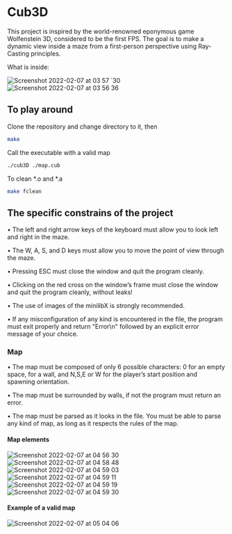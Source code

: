 # Cub3D

This project is inspired by the world-renowned eponymous game Wolfenstein 3D, considered to be the first FPS. The goal is to make a dynamic view inside a maze from a first-person perspective using Ray-Casting principles.

What is inside:

![Screenshot 2022-02-07 at 03 57 `30](https://user-images.githubusercontent.com/60663416/152720564-aaf7acb2-610e-4ae2-8969-6107af2b4b8d.png)
![Screenshot 2022-02-07 at 03 56 36](https://user-images.githubusercontent.com/60663416/152720561-b39f4fa3-debe-450a-9891-67739330cb56.png)


## To play around

Clone the repository and change directory to it, then
```bash
make
````
Call the executable with a valid map
```bash
./cub3D ./map.cub
```
To clean *.o and *.a
```bash
make fclean
````

## The specific constrains of the project

• The left and right arrow keys of the keyboard must allow you to look left and right in the maze.

• The W, A, S, and D keys must allow you to move the point of view through the maze.

• Pressing ESC must close the window and quit the program cleanly.

• Clicking on the red cross on the window’s frame must close the window and quit the program cleanly, without leaks!

• The use of images of the minilibX is strongly recommended.

• If any misconfiguration of any kind is encountered in the file, the program must exit properly and return "Error\n" followed by an explicit error message of your choice.

### Map

• The map must be composed of only 6 possible characters: 0 for an empty space, for a wall, and N,S,E or W for the player’s start position and spawning orientation.

• The map must be surrounded by walls, if not the program must return an error.

• The map must be parsed as it looks in the file. You must be able to parse any kind of map, as long as it respects the rules of the map.

#### Map elements

![Screenshot 2022-02-07 at 04 56 30](https://user-images.githubusercontent.com/60663416/152722504-753612ac-fa51-40e3-8333-c6e4e41c5f96.png)
![Screenshot 2022-02-07 at 04 58 48](https://user-images.githubusercontent.com/60663416/152722520-b7f5f5ec-c5bb-45b4-bb0f-6c5e19c3127c.png)
![Screenshot 2022-02-07 at 04 59 03](https://user-images.githubusercontent.com/60663416/152722496-ebc1a796-dd5a-4599-8450-5124067a7a7e.png)
![Screenshot 2022-02-07 at 04 59 11](https://user-images.githubusercontent.com/60663416/152722506-40a176dc-5aa8-4ba6-aee9-4d5d97090982.png)
![Screenshot 2022-02-07 at 04 59 19](https://user-images.githubusercontent.com/60663416/152722516-6376c86c-879b-4f18-90cc-c72136943f24.png)
![Screenshot 2022-02-07 at 04 59 30](https://user-images.githubusercontent.com/60663416/152722529-5730acf1-e774-4314-a686-585da27f9e5a.png)


#### Example of a valid map

![Screenshot 2022-02-07 at 05 04 06](https://user-images.githubusercontent.com/60663416/152722733-3b1e62c9-a9e7-4d52-b976-cf9048d0d15f.png)



